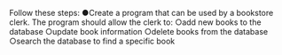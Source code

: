 Follow these steps: 
●Create a program that can be used by a bookstore clerk. The program should allow the clerk to:
○add new books to the database
○update book information
○delete books from the database
○search the database to find a specific book
